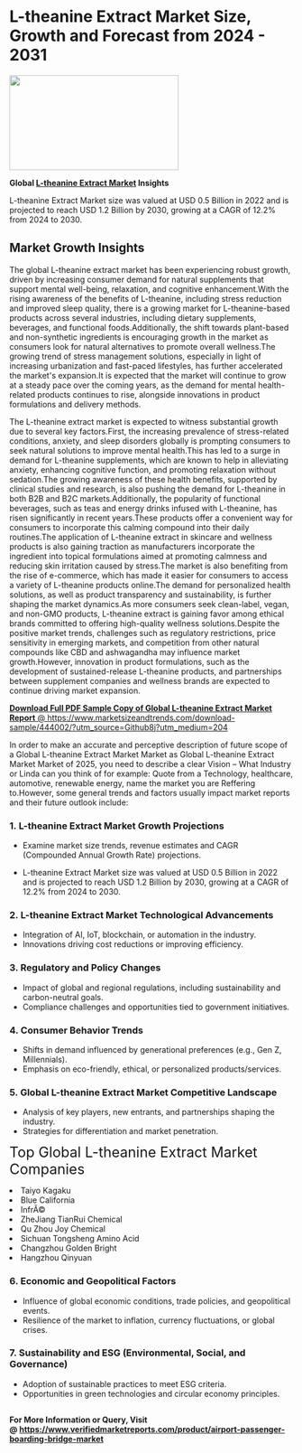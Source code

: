 <H1>L-theanine Extract Market Size, Growth and Forecast from 2024 - 2031</H1><img class="aligncenter size-medium wp-image-584254" src="https://thirdeyenews.in/wp-content/uploads/2024/09/Global-Market-Research-300x168.jpeg" alt="" width="300" height="168" /><p><strong>Global&nbsp;<a href="https://www.marketsizeandtrends.com/download-sample/444002/?utm_source=Github8j?utm_medium=204">L-theanine Extract Market</a> Insights</strong></p><p>L-theanine Extract Market size was valued at USD 0.5 Billion in 2022 and is projected to reach USD 1.2 Billion by 2030, growing at a CAGR of 12.2% from 2024 to 2030.</p><p><h2>Market Growth Insights</h2> <p>The global L-theanine extract market has been experiencing robust growth, driven by increasing consumer demand for natural supplements that support mental well-being, relaxation, and cognitive enhancement.With the rising awareness of the benefits of L-theanine, including stress reduction and improved sleep quality, there is a growing market for L-theanine-based products across several industries, including dietary supplements, beverages, and functional foods.Additionally, the shift towards plant-based and non-synthetic ingredients is encouraging growth in the market as consumers look for natural alternatives to promote overall wellness.The growing trend of stress management solutions, especially in light of increasing urbanization and fast-paced lifestyles, has further accelerated the market's expansion.It is expected that the market will continue to grow at a steady pace over the coming years, as the demand for mental health-related products continues to rise, alongside innovations in product formulations and delivery methods.</p> <p><a href="#"></a></p> <p>The L-theanine extract market is expected to witness substantial growth due to several key factors.First, the increasing prevalence of stress-related conditions, anxiety, and sleep disorders globally is prompting consumers to seek natural solutions to improve mental health.This has led to a surge in demand for L-theanine supplements, which are known to help in alleviating anxiety, enhancing cognitive function, and promoting relaxation without sedation.The growing awareness of these health benefits, supported by clinical studies and research, is also pushing the demand for L-theanine in both B2B and B2C markets.Additionally, the popularity of functional beverages, such as teas and energy drinks infused with L-theanine, has risen significantly in recent years.These products offer a convenient way for consumers to incorporate this calming compound into their daily routines.The application of L-theanine extract in skincare and wellness products is also gaining traction as manufacturers incorporate the ingredient into topical formulations aimed at promoting calmness and reducing skin irritation caused by stress.The market is also benefiting from the rise of e-commerce, which has made it easier for consumers to access a variety of L-theanine products online.The demand for personalized health solutions, as well as product transparency and sustainability, is further shaping the market dynamics.As more consumers seek clean-label, vegan, and non-GMO products, L-theanine extract is gaining favor among ethical brands committed to offering high-quality wellness solutions.Despite the positive market trends, challenges such as regulatory restrictions, price sensitivity in emerging markets, and competition from other natural compounds like CBD and ashwagandha may influence market growth.However, innovation in product formulations, such as the development of sustained-release L-theanine products, and partnerships between supplement companies and wellness brands are expected to continue driving market expansion.<p><a href="#"></p><p><span class=""><strong>Download Full PDF Sample Copy of Global L-theanine Extract Market Report</strong> @ <a href="https://www.marketsizeandtrends.com/download-sample/444002/?utm_source=Github8j?utm_medium=204" target="_blank">https://www.marketsizeandtrends.com/download-sample/444002/?utm_source=Github8j?utm_medium=204</a></span></p><p>In order to make an accurate and perceptive description of future scope of a Global&nbsp;L-theanine Extract Market Market as Global&nbsp;L-theanine Extract Market Market of 2025, you need to describe a clear Vision &ndash; What Industry or Linda can you think of for example: Quote from a Technology, healthcare, automotive, renewable energy, name the market you are Reffering to.However, some general trends and factors usually impact market reports and their future outlook include:</p><h3>1.&nbsp;<strong>L-theanine Extract Market Growth Projections</strong></h3><ul><li>Examine market size trends, revenue estimates and CAGR (Compounded Annual Growth Rate) projections.</li><li><p>L-theanine Extract Market size was valued at USD 0.5 Billion in 2022 and is projected to reach USD 1.2 Billion by 2030, growing at a CAGR of 12.2% from 2024 to 2030.</p></li></ul><h3>2.&nbsp;<strong>L-theanine Extract Market Technological Advancements</strong></h3><ul><li>Integration of AI, IoT, blockchain, or automation in the industry.</li><li>Innovations driving cost reductions or improving efficiency.</li></ul><h3>3.&nbsp;<strong>Regulatory and Policy Changes</strong></h3><ul><li>Impact of global and regional regulations, including sustainability and carbon-neutral goals.</li><li>Compliance challenges and opportunities tied to government initiatives.</li></ul><h3>4.&nbsp;<strong>Consumer Behavior Trends</strong></h3><ul><li>Shifts in demand influenced by generational preferences (e.g., Gen Z, Millennials).</li><li>Emphasis on eco-friendly, ethical, or personalized products/services.</li></ul><h3>5.&nbsp;<strong>Global L-theanine Extract Market Competitive Landscape</strong></h3><ul><li>Analysis of key players, new entrants, and partnerships shaping the industry.</li><li>Strategies for differentiation and market penetration.</li></ul><p data-pm-slice="1 1 []"><span style="color: inherit; font-family: inherit; font-size: 25px;">Top Global L-theanine Extract Market Companies</span></p><div class="" data-test-id=""><p><li>Taiyo Kagaku</li><li> Blue California</li><li> InfrÃ©</li><li> ZheJiang TianRui Chemical</li><li> Qu Zhou Joy Chemical</li><li> Sichuan Tongsheng Amino Acid</li><li> Changzhou Golden Bright</li><li> Hangzhou Qinyuan</li></p></div><h3>6.&nbsp;<strong>Economic and Geopolitical Factors</strong></h3><ul><li>Influence of global economic conditions, trade policies, and geopolitical events.</li><li>Resilience of the market to inflation, currency fluctuations, or global crises.</li></ul><h3>7.&nbsp;<strong>Sustainability and ESG (Environmental, Social, and Governance)</strong></h3><ul><li>Adoption of sustainable practices to meet ESG criteria.</li><li>Opportunities in green technologies and circular economy principles.</li></ul><h2><strong style="font-size: 14px;">For More Information or Query, Visit @&nbsp;</strong><a style="background-color: #ffffff; font-size: 14px;" href="https://www.marketsizeandtrends.com/report/l-theanine-extract-market/" target="_blank">https://www.verifiedmarketreports.com/product/airport-passenger-boarding-bridge-market</a></h2>